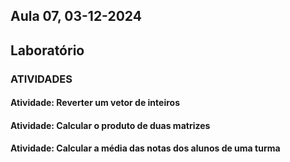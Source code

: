 ## Aula 07,  03-12-2024 

## Laboratório

### ATIVIDADES

<a id="atividades"></a>
#### Atividade: Reverter um vetor de inteiros 
#### Atividade: Calcular o produto de duas matrizes
#### Atividade: Calcular a média das notas dos alunos de uma turma

